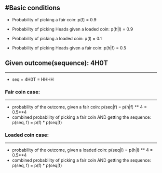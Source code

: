 #Basic conditions
---

* Probability of picking a fair coin:
    p(f) = 0.9
* Probability of picking Heads given a loaded coin:
    p(h|l) = 0.9

* Probability of picking a loaded coin:
    p(l) = 0.1
    
* Probability of picking Heads given a fair coin:
    p(h|f) = 0.5

## Given outcome(sequence): 4H0T
---

* seq = 4H0T = HHHH

### Fair coin case:
---

* probability of the outcome, given a fair coin:
    p(seq|f) = p(h|f) ** 4 = 0.5**4
* combined probability of picking a fair coin AND getting the sequence:
    p(seq, f) = p(f) * p(seq|f)
    
### Loaded coin case:
---

* probability of the outcome, given a loaded coin:
    p(seq|l) = p(h|l) ** 4 = 0.5**4
* combined probability of picking a fair coin AND getting the sequence:
    p(seq, f) = p(f) * p(seq|f)


